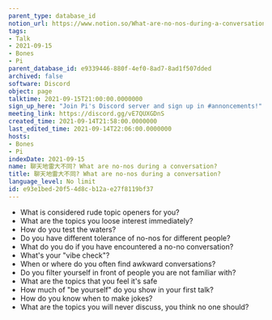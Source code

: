 ```yaml
---
parent_type: database_id
notion_url: https://www.notion.so/What-are-no-nos-during-a-conversation-e93e1bed20f54d8cb12ae27f8119bf37
tags:
- Talk
- 2021-09-15
- Bones
- Pi
parent_database_id: e9339446-880f-4ef0-8ad7-8ad1f507dded
archived: false
software: Discord
object: page
talktime: 2021-09-15T21:00:00.0000000
sign_up_here: "Join Pi's Discord server and sign up in #annoncements!"
meeting_link: https://discord.gg/vE7QUXGDnS
created_time: 2021-09-14T21:58:00.0000000
last_edited_time: 2021-09-14T22:06:00.0000000
hosts:
- Bones
- Pi
indexDate: 2021-09-15
name: 聊天地雷大不同? What are no-nos during a conversation?
title: 聊天地雷大不同? What are no-nos during a conversation?
language_level: No limit
id: e93e1bed-20f5-4d8c-b12a-e27f8119bf37
---
```



   - What is considered rude topic openers for you?
   - What are the topics you loose interest immediately?
   - How do you test the waters?
   - Do you have different tolerance of no-nos for different people?
   - What do you do if you have encountered a no-no conversation? 
   - What's your "vibe check"?
   - When or where do you often find awkward conversations?
   - Do you filter yourself in front of people you are not familiar with?
   - What are the topics that you feel it's safe
   - How much of "be yourself" do you show in your first talk?
   - How do you know when to make jokes?
   - What are the topics you will never discuss, you think no one should?









